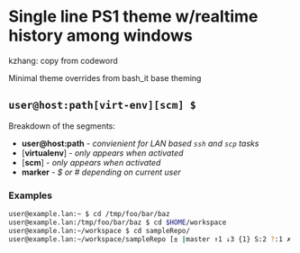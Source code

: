 # Single line PS1 theme w/realtime history among windows
kzhang: copy from codeword


Minimal theme overrides from bash_it base theming


## `user@host:path[virt-env][scm] $` 
Breakdown of the segments:

- **user@host:path** - *convienient for LAN based `ssh` and `scp` tasks*
- [**virtualenv**] - *only appears when activated*
- [**scm**] - *only appears when activated*
- **marker** - *$ or # depending on current user*

### Examples

```bash
user@example.lan:~ $ cd /tmp/foo/bar/baz
user@example.lan:/tmp/foo/bar/baz $ cd $HOME/workspace
user@example.lan:~/workspace $ cd sampleRepo/
user@example.lan:~/workspace/sampleRepo [± |master ↑1 ↓3 {1} S:2 ?:1 ✗|] $
```

